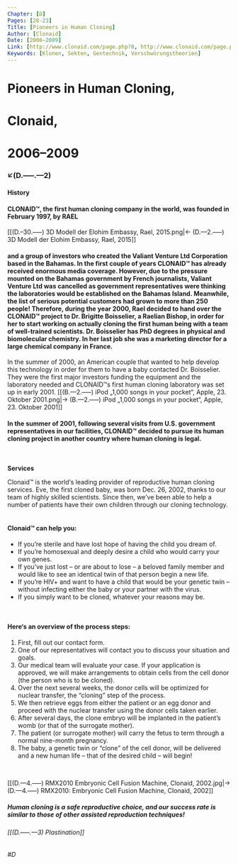 ```yaml
---
Chapter: [D]
Pages: [28-23]
Title: [Pioneers in Human Cloning]
Author: [Clonaid]
Date: [2006–2009]
Link: [http://www.clonaid.com/page.php?8, http://www.clonaid.com/page.php?7]
Keywords: [Klonen, Sekten, Gentechnik, Verschwörungstheorien]
---
```


# Pioneers in Human Cloning, 
# Clonaid, 
# 2006–2009
### ↙(D.–––.––2)

#### **History**
#### CLONAID™, the first human cloning company in the world, was founded in February 1997, by RAEL 
[[(D.–30.–––) 3D Modell der Elohim Embassy, Rael, 2015.png|← (D.––2.–––) 3D Modell der Elohim Embassy, Rael, 2015]] 
#### and a group of investors who created the Valiant Venture Ltd Corporation based in the Bahamas. In the first couple of years CLONAID™ has already received enormous media coverage. However, due to the pressure mounted on the Bahamas government by French journalists, Valiant Venture Ltd was cancelled as government representatives were thinking the laboratories would be established on the Bahamas Island. Meanwhile, the list of serious potential customers had grown to more than 250 people! Therefore, during the year 2000, Rael decided to hand over the CLONAID™ project to Dr. Brigitte Boisselier, a Raelian Bishop, in order for her to start working on actually cloning the first human being with a team of well-trained scientists. Dr. Boisselier has PhD degrees in physical and biomolecular chemistry. In her last job she was a marketing director for a large chemical company in France. 

In the summer of 2000, an American couple that wanted to help develop this technology in order for them to have a baby contacted Dr. Boisselier. They were the first major investors funding the equipment and the laboratory needed and CLONAID™s first human cloning laboratory was set up in early 2001. 
[[(B.—2.–––) iPod „1,000 songs in your pocket“, Apple, 23. Oktober 2001.png|→ (B.—2.–––) iPod „1,000 songs in your pocket“, Apple, 23. Oktober 2001]]
#### In the summer of 2001, following several visits from U.S. government representatives in our facilities, CLONAID™ decided to pursue its human cloning project in another country where human cloning is legal.
&nbsp;

**Services**

Clonaid™ is the world‘s leading provider of reproductive human cloning services. Eve, the first cloned baby, was born Dec. 26, 2002, thanks to our team of highly skilled scientists. Since then, we’ve been able to help a number of patients have their own children through our cloning technology.
&nbsp;

#### Clonaid™ can help you:
- If you’re sterile and have lost hope of having the child you dream of.
- If you’re homosexual and deeply desire a child who would carry your own genes.
- If you’ve just lost – or are about to lose – a beloved family member and would like to see an identical twin of that person begin a new life.
- If you’re HIV+ and want to have a child that would be your genetic twin – without infecting either the baby or your partner with the virus.
- If you simply want to be cloned, whatever your reasons may be.

&nbsp;

#### Here‘s an overview of the process steps:
1. First, fill out our contact form.
2. One of our representatives will contact you to discuss your situation and goals.
3. Our medical team will evaluate your case. If your application is approved, we will make arrangements to obtain cells from the cell donor (the person who is to be cloned).
4. Over the next several weeks, the donor cells will be optimized for nuclear transfer, the “cloning” step of the process.
5. We then retrieve eggs from either the patient or an egg donor and proceed with the nuclear transfer using the donor cells taken earlier.
6. After several days, the clone embryo will be implanted in the patient’s womb (or that of the surrogate mother).
7. The patient (or surrogate mother) will carry the fetus to term through a normal nine-month pregnancy.
8. The baby, a genetic twin or “clone” of the cell donor, will be delivered and a new human life – that of the desired child – will begin!

&nbsp;

[[(D.—4.–––) RMX2010 Embryonic Cell Fusion Machine, Clonaid, 2002.jpg|→ (D.—4.–––) RMX2010: Embryonic Cell Fusion Machine, Clonaid, 2002]]
&nbsp;
##### Human cloning is a safe reproductive choice, and our success rate is similar to those of other assisted reproduction techniques!

###### [[(D.–––.––3) Plastination]]
###### #D